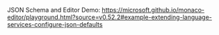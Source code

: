 JSON Schema and Editor Demo: https://microsoft.github.io/monaco-editor/playground.html?source=v0.52.2#example-extending-language-services-configure-json-defaults
